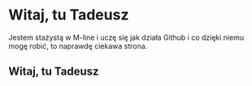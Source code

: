 # Witaj, tu Tadeusz #

Jestem stażystą w M-line i uczę się jak działa Github i co dzięki niemu mogę robić,
to naprawdę ciekawa strona.

Witaj, tu Tadeusz
-----------
